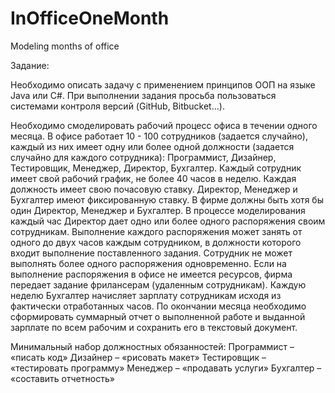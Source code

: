 # InOfficeOneMonth
Modeling months of office

Задание:

Необходимо описать задачу с применением принципов ООП на языке Java или C#.
При выполнении задания просьба пользоваться системами контроля версий (GitHub, Bitbucket…).

Необходимо смоделировать рабочий процесс офиса в течении одного месяца.
В офисе работает 10 - 100 сотрудников (задается случайно), каждый из них имеет одну или более одной должности (задается случайно для каждого сотрудника): Программист, Дизайнер, Тестировщик, Менеджер, Директор, Бухгалтер.
Каждый сотрудник имеет свой рабочий график, не более 40 часов в неделю.
Каждая должность имеет свою почасовую ставку. Директор, Менеджер и Бухгалтер имеют фиксированную ставку.
В фирме должны быть хотя бы один Директор, Менеджер и Бухгалтер.
В процессе моделирования каждый час Директор дает одно или более одного распоряжения своим сотрудникам. Выполнение каждого распоряжения может занять от одного до двух часов каждым сотрудником, в должности которого входит выполнение поставленного задания. Сотрудник не может выполнять более одного распоряжения одновременно.
Если на выполнение распоряжения в офисе не имеется ресурсов, фирма передает задание фрилансерам (удаленным сотрудникам).
Каждую неделю Бухгалтер начисляет зарплату сотрудникам исходя из фактически отработанных часов.
По окончании месяца необходимо сформировать суммарный отчет о выполненной работе и выданной зарплате по всем рабочим и сохранить его в текстовый документ.
 
Минимальный набор должностных обязанностей:
Программист – «писать код»
Дизайнер – «рисовать макет»
Тестировщик – «тестировать программу»
Менеджер – «продавать услуги»
Бухгалтер – «составить отчетность»
